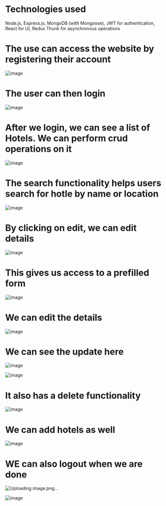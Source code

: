 # Technologies used

Node.js,
Express.js,
MongoDB (with Mongoose),
JWT for authentication,
React for UI,
Redux Thunk for asynchronous operations

# The use can access the website by registering their account 
![image](https://github.com/pratrock/Hotel-list-MERN-CRUD/assets/30598262/1d8c2bd0-40e2-4107-bace-e66973cf44c7)


# The user can then login
![image](https://github.com/pratrock/Hotel-list-MERN-CRUD/assets/30598262/f8092c84-4d44-4456-bb8c-bfe7d53eb63b)


# After we login, we can see a list of Hotels. We can perform crud operations on it
![image](https://github.com/pratrock/Hotel-list-MERN-CRUD/assets/30598262/0a57f00d-ed84-42a8-beb6-5e4e3a69da62)


# The search functionality helps users search for hotle by name or location

![image](https://github.com/pratrock/Hotel-list-MERN-CRUD/assets/30598262/a9ddce79-b16e-4276-aa29-d3512e4ab857)


# By clicking on edit, we can edit details
![image](https://github.com/pratrock/Hotel-list-MERN-CRUD/assets/30598262/c73dbf0f-09d3-47e7-a8a1-62a5e2765845)

# This gives us access to a prefilled form

![image](https://github.com/pratrock/Hotel-list-MERN-CRUD/assets/30598262/bdf7681f-1ac5-41b6-a4f9-9e71cf2b804f)

# We can edit the details
![image](https://github.com/pratrock/Hotel-list-MERN-CRUD/assets/30598262/deb21290-5497-4db4-9c0a-279a21968235)

# We can see the update here
![image](https://github.com/pratrock/Hotel-list-MERN-CRUD/assets/30598262/c6e56dd9-9b29-4a41-bc76-96673afcae67)


![image](https://github.com/pratrock/Hotel-list-MERN-CRUD/assets/30598262/3d785f72-aa8e-45f1-bab7-71f21a1a0e40)

# It also has a delete functionality
![image](https://github.com/pratrock/Hotel-list-MERN-CRUD/assets/30598262/7c234ccc-ba9c-4eb7-b254-f978d33e6120)

# We can add hotels as well

![image](https://github.com/pratrock/Hotel-list-MERN-CRUD/assets/30598262/8b13d53a-1238-4fa7-80a3-c383dbc83b97)


# WE can also logout when we are done

![Uploading image.png…]()

![image](https://github.com/pratrock/Hotel-list-MERN-CRUD/assets/30598262/71edb564-aa2c-4d50-9b49-35a053c98b9c)





